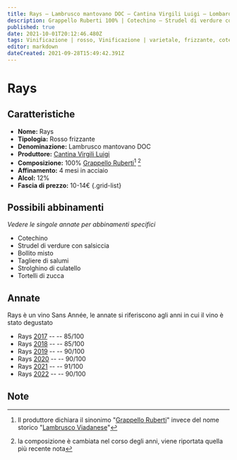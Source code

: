 ```yaml
---
title: Rays – Lambrusco mantovano DOC – Cantina Virgili Luigi – Lombardia (IT) – 10-14€ – 3★-5★
description: Grappello Ruberti 100% | Cotechino – Strudel di verdure con salsiccia – Bollito misto – Tagliere di salumi – Strolghino di culatello – Tortelli di zucca
published: true
date: 2021-10-01T20:12:46.480Z
tags: Vinificazione | rosso, Vinificazione | varietale, frizzante, cotechino, Valutazioni | 5 stelle, grappello ruberti, strudel di verdure con salsiccia, bollito misto, tagliere di salumi, strolghino di culatello, Tortelli di zucca, Prezzi | 10-14€
editor: markdown
dateCreated: 2021-09-28T15:49:42.391Z
---
```


# Rays

## Caratteristiche
- **Nome:** Rays 
- **Tipologia:** Rosso frizzante
- **Denominazione:** Lambrusco mantovano DOC 
- **Produttore:** [Cantina Virgili Luigi](/produttori/italia/Lombardia/Cantine-Virgili-Luigi) 
- **Composizione:** 100% [Grappello Ruberti](/vitigni/Italia/grappello-ruberti)[^1] [^2]
- **Affinamento:** 4 mesi in acciaio
- **Alcol:** 12%
- **Fascia di prezzo:** 10-14€
{.grid-list}



## Possibili abbinamenti
*Vedere le singole annate per abbinamenti specifici*

- Cotechino
- Strudel di verdure con salsiccia
- Bollito misto
- Tagliere di salumi
- Strolghino di culatello
- Tortelli di zucca

## Annate
Rays è un vino Sans Année, le annate si riferiscono agli anni in cui il vino è stato degustato

- Rays [2017](/vini/Italia/Lombardia/Cantina-Virgili-Luigi/Rays/2017) -- <span class="star-3"></span> -- 85/100
- Rays [2018](/vini/Italia/Lombardia/Cantina-Virgili-Luigi/Rays/2018) -- <span class="star-3"></span> -- 85/100
- Rays [2019](/vini/Italia/Lombardia/Cantina-Virgili-Luigi/Rays/2019) -- <span class="star-4"></span> -- 90/100
- Rays [2020](/vini/Italia/Lombardia/Cantina-Virgili-Luigi/Rays/2020) -- <span class="star-4"></span> -- 90/100
- Rays [2021](/vini/Italia/Lombardia/Cantina-Virgili-Luigi/Rays/2021) -- <span class="star-5"></span> -- 91/100
- Rays [2022](/vini/Italia/Lombardia/Cantina-Virgili-Luigi/Rays/2022) -- <span class="star-4"></span> -- 90/100

## Note

[^1]: Il produttore dichiara il sinonimo "[Grappello Ruberti](/vitigni/Italia/grappello-ruberti)" invece del nome storico "[Lambrusco Viadanese](/vitigni/Italia/lambrusco-viadanese)"
[^2]: la composizione è cambiata nel corso degli anni, viene riportata quella più recente nota